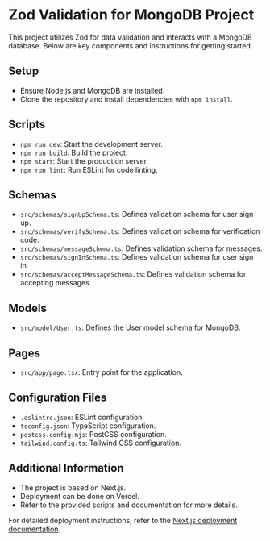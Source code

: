 # Zod Validation for MongoDB Project

This project utilizes Zod for data validation and interacts with a MongoDB database. Below are key components and instructions for getting started.

## Setup

- Ensure Node.js and MongoDB are installed.
- Clone the repository and install dependencies with `npm install`.

## Scripts

- `npm run dev`: Start the development server.
- `npm run build`: Build the project.
- `npm start`: Start the production server.
- `npm run lint`: Run ESLint for code linting.

## Schemas

- `src/schemas/signUpSchema.ts`: Defines validation schema for user sign up.
- `src/schemas/verifySchema.ts`: Defines validation schema for verification code.
- `src/schemas/messageSchema.ts`: Defines validation schema for messages.
- `src/schemas/signInSchema.ts`: Defines validation schema for user sign in.
- `src/schemas/acceptMessageSchema.ts`: Defines validation schema for accepting messages.

## Models

- `src/model/User.ts`: Defines the User model schema for MongoDB.

## Pages

- `src/app/page.tsx`: Entry point for the application.

## Configuration Files

- `.eslintrc.json`: ESLint configuration.
- `tsconfig.json`: TypeScript configuration.
- `postcss.config.mjs`: PostCSS configuration.
- `tailwind.config.ts`: Tailwind CSS configuration.

## Additional Information

- The project is based on Next.js.
- Deployment can be done on Vercel.
- Refer to the provided scripts and documentation for more details.

For detailed deployment instructions, refer to the [Next.js deployment documentation](https://nextjs.org/docs/deployment).
